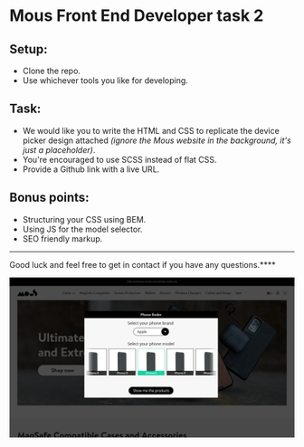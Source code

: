# Mous Front End Developer task 2

## Setup:
- Clone the repo.
- Use whichever tools you like for developing.

## Task:
- We would like you to write the HTML and CSS to replicate the device picker design attached *(ignore the Mous website in the background, it's just a placeholder)*.
- You're encouraged to use SCSS instead of flat CSS.
- Provide a Github link with a live URL.

## Bonus points:
- Structuring your CSS using BEM.
- Using JS for the model selector.
- SEO friendly markup.

---

Good luck and feel free to get in contact if you have any questions.****

![Mous device picker design](https://github.com/maxoys45/MousTask2/blob/master/design.png)
